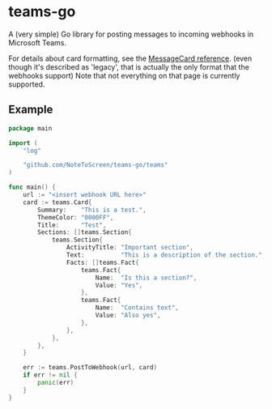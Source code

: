 # teams-go
A (very simple) Go library for posting messages to incoming webhooks in Microsoft Teams.

For details about card formatting, see the [MessageCard reference](https://docs.microsoft.com/en-us/outlook/actionable-messages/message-card-reference). (even though it's described as 'legacy', that is actually the only format that the webhooks support) Note that not everything on that page is currently supported.

## Example
```go
package main

import (
	"log"

	"github.com/NoteToScreen/teams-go/teams"
)

func main() {
	url := "<insert webhook URL here>"
	card := teams.Card{
		Summary:    "This is a test.",
		ThemeColor: "0000FF",
		Title:      "Test",
		Sections: []teams.Section{
			teams.Section{
				ActivityTitle: "Important section",
				Text:          "This is a description of the section.",
				Facts: []teams.Fact{
					teams.Fact{
						Name:  "Is this a section?",
						Value: "Yes",
					},
					teams.Fact{
						Name:  "Contains text",
						Value: "Also yes",
					},
				},
			},
		},
	}

	err := teams.PostToWebhook(url, card)
	if err != nil {
		panic(err)
	}
}
```